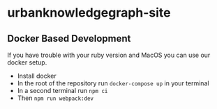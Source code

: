 # urbanknowledgegraph-site

## Docker Based Development

If you have trouble with your ruby version and MacOS you can use our docker setup.

- Install docker
- In the root of the repository run `docker-compose up` in your terminal
- In a second terminal run `npm ci`
- Then `npm run webpack:dev`

